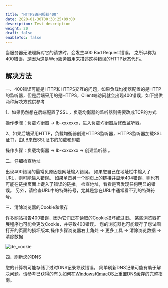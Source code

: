 ```yaml
---

title: "HTTPS访问报错400"
date: 2020-01-30T00:38:25+09:00
description: Test description
weight: 20
draft: false
enableToc: false
---
```


当服务器无法理解对它的请求时，会发生400 Bad Request错误。 之所以称为400错误，是因为这是Web服务器用来描述这种错误的HTTP状态代码。

## 解决方法

一、400错误可能是HTTP和HTTPS交互的问题，如果负载均衡器配置的是HTTP的监听器，但是后端采用的是HTTPS，Client端访问就会出现400错误，如下提供两种解决方式供参考

1、如果仍然想在后端配置了SSL ，负载均衡器的监听器则需要改成TCP的方式

操作步骤：负载均衡器 -> lb-xxxxxxx，进入负载均衡器后修改监听器。



2、如果后端采用HTTP，负载均衡器创建HTTPS监听器，HTTPS监听器加载SSL证书，由LB来做SSL证书的加载和卸载

操作步骤：负载均衡器 -> lb-xxxxxxx -> 创建监听器 。

二、仔细检查地址 

出现400错误的最常见原因是网址输入错误。 如果您自己在地址栏中输入了URL，则可能输入错误。 如果单击另一个网页上的链接并显示404错误，则也有可能在链接页面上键入了错误的链接。 检查地址，看看是否发现任何明显的错误。 另外，请检查URL中的特殊符号，尤其是您在URL中通常看不到的特殊符号。

三、清除浏览器的Cookie和缓存

许多网站报告400错误，因为它们正在读取的Cookie损坏或过旧。 某些浏览器扩展程序也可能会更改Cookie，并导致400错误。 您的浏览器也可能缓存了您试图打开的页面的损坏版本,操作步骤浏览器右上角处 -> 更多工具 -> 清除浏览数据 -> 清除数据

![de_cookie](../../../_images/de_cookie.jpg)

四、刷新您的DNS

您的计算机可能存储了过时DNS记录导致错误。 简单刷新DNS记录可能有助于解决问题。请参考已获得的有关如何在[Windows](https://www.howtogeek.com/343349/update-troubleshoot-browsing-issues-by-reloading-the-dns-client-cache-on-windows/)和[macOS](https://www.howtogeek.com/180356/how-to-reset-the-dns-cache-on-mac-os-x/)上重置DNS缓存的完整指南。

